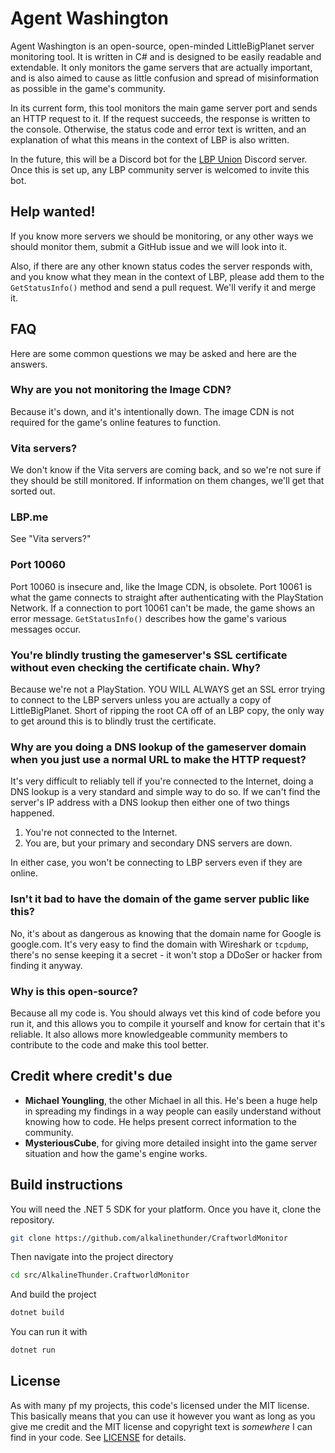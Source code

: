 # Agent Washington

Agent Washington is an open-source, open-minded LittleBigPlanet server monitoring tool. It is written in C# and is designed to be easily readable and extendable. It only monitors the game servers that are actually important, and is also aimed to cause as little confusion and spread of misinformation as possible in the game's community.

In its current form, this tool monitors the main game server port and sends an HTTP request to it. If the request succeeds, the response is written to the console. Otherwise, the status code and error text is written, and an explanation of what this means in the context of LBP is also written.

In the future, this will be a Discord bot for the [LBP Union](https://lbpunion.com/) Discord server. Once this is set up, any LBP community server is welcomed to invite this bot.

## Help wanted!

If you know more servers we should be monitoring, or any other ways we should monitor them, submit a GitHub issue and we will look into it.

Also, if there are any other known status codes the server responds with, and you know what they mean in the context of LBP, please add them to the `GetStatusInfo()` method and send a pull request. We'll verify it and merge it.

## FAQ

Here are some common questions we may be asked and here are the answers.

### Why are you not monitoring the Image CDN?

Because it's down, and it's intentionally down. The image CDN is not required for the game's online features to function.

### Vita servers?

We don't know if the Vita servers are coming back, and so we're not sure if they should be still monitored. If information on them changes, we'll get that sorted out.

### LBP.me

See "Vita servers?"

### Port 10060

Port 10060 is insecure and, like the Image CDN, is obsolete. Port 10061 is what the game connects to straight after authenticating with the PlayStation Network. If a connection to port 10061 can't be made, the game shows an error message. `GetStatusInfo()` describes how the game's various messages occur.

### You're blindly trusting the gameserver's SSL certificate without even checking the certificate chain. Why?

Because we're not a PlayStation. YOU WILL ALWAYS get an SSL error trying to connect to the LBP servers unless you are actually a copy of LittleBigPlanet. Short of ripping the root CA off of an LBP copy, the only way to get around this is to blindly trust the certificate.

### Why are you doing a DNS lookup of the gameserver domain when you just use a normal URL to make the HTTP request?

It's very difficult to reliably tell if you're connected to the Internet, doing a DNS lookup is a very standard and simple way to do so. If we can't find the server's IP address with a DNS lookup then either one of two things happened.

1. You're not connected to the Internet.
2. You are, but your primary and secondary DNS servers are down.

In either case, you won't be connecting to LBP servers even if they are online.

### Isn't it bad to have the domain of the game server public like this?

No, it's about as dangerous as knowing that the domain name for Google is google.com. It's very easy to find the domain with Wireshark or `tcpdump`, there's no sense keeping it a secret - it won't stop a DDoSer or hacker from finding it anyway.

### Why is this open-source?

Because all my code is. You should always vet this kind of code before you run it, and this allows you to compile it yourself and know for certain that it's reliable. It also allows more knowledgeable community members to contribute to the code and make this tool better.

## Credit where credit's due

 - **Michael Youngling**, the other Michael in all this. He's been a huge help in spreading my findings in a way people can easily understand without knowing how to code. He helps present correct information to the community.
 - **MysteriousCube**, for giving more detailed insight into the game server situation and how the game's engine works.

## Build instructions

You will need the .NET 5 SDK for your platform. Once you have it, clone the repository.

```bash
git clone https://github.com/alkalinethunder/CraftworldMonitor
```

Then navigate into the project directory

```bash
cd src/AlkalineThunder.CraftworldMonitor
```

And build the project

```bash
dotnet build
```

You can run it with

```bash
dotnet run
```

## License

As with many pf my projects, this code's licensed under the MIT license. This basically means that you can use it however you want as long as you give me credit and the MIT license and copyright text is _somewhere_ I can find in your code.  See [LICENSE](/LICENSE) for details.
